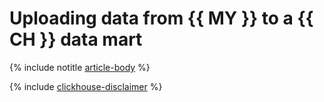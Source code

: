 # Uploading data from {{ MY }} to a {{ CH }} data mart

{% include notitle [article-body](../../_tutorials/mysql-to-clickhouse.md) %}

{% include [clickhouse-disclaimer](../../_includes/clickhouse-disclaimer.md) %}
